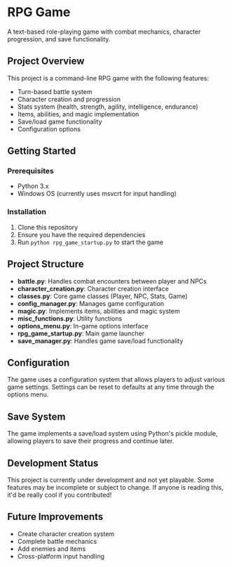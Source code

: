 # RPG Game

A text-based role-playing game with combat mechanics, character progression, and save functionality.

## Project Overview

This project is a command-line RPG game with the following features:
- Turn-based battle system
- Character creation and progression
- Stats system (health, strength, agility, intelligence, endurance)
- Items, abilities, and magic implementation
- Save/load game functionality
- Configuration options

## Getting Started

### Prerequisites
- Python 3.x
- Windows OS (currently uses msvcrt for input handling)

### Installation
1. Clone this repository
2. Ensure you have the required dependencies
3. Run `python rpg_game_startup.py` to start the game

## Project Structure

- **battle.py**: Handles combat encounters between player and NPCs
- **character_creation.py**: Character creation interface
- **classes.py**: Core game classes (Player, NPC, Stats, Game)
- **config_manager.py**: Manages game configuration
- **magic.py**: Implements items, abilities and magic system
- **misc_functions.py**: Utility functions
- **options_menu.py**: In-game options interface
- **rpg_game_startup.py**: Main game launcher
- **save_manager.py**: Handles game save/load functionality

## Configuration

The game uses a configuration system that allows players to adjust various game settings. Settings can be reset to defaults at any time through the options menu.

## Save System

The game implements a save/load system using Python's pickle module, allowing players to save their progress and continue later.

## Development Status

This project is currently under development and not yet playable. Some features may be incomplete or subject to change.
If anyone is reading this, it'd be really cool if you contributed!

## Future Improvements

- Create character creation system
- Complete battle mechanics
- Add enemies and items
- Cross-platform input handling
